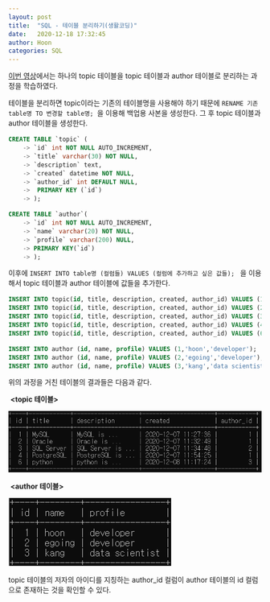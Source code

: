 ```yaml
---
layout: post
title:  "SQL - 테이블 분리하기(생활코딩)"
date:   2020-12-18 17:32:45
author: Hoon
categories: SQL
---
```


[이번 영상](https://opentutorials.org/course/3161/19521)에서는 하나의 topic 테이블을 topic 테이블과 author 테이블로 분리하는 과정을 학습하였다.

테이블을 분리하면 topic이라는 기존의 테이블명을 사용해야 하기 때문에 `RENAME 기존 table명 TO 변경할 table명; `을 이용해 백업용 사본을 생성한다.  그 후 topic 테이블과 author 테이블을 생성한다.

~~~sql
CREATE TABLE `topic` (
    -> `id` int NOT NULL AUTO_INCREMENT,
    -> `title` varchar(30) NOT NULL,
    -> `description` text,
    -> `created` datetime NOT NULL,
    -> `author_id` int DEFAULT NULL,
    ->  PRIMARY KEY (`id`)
    -> );
~~~

~~~sql
CREATE TABLE `author`(
    -> `id` int NOT NULL AUTO_INCREMENT,
    -> `name` varchar(20) NOT NULL,
    -> `profile` varchar(200) NULL,
    -> PRIMARY KEY(`id`)
    -> );
~~~

이후에 `INSERT INTO table명 (컬럼들) VALUES (컬럼에 추가하고 싶은 값들); ` 을 이용해서 topic 테이블과 author 테이블에 값들을 추가한다.

~~~sql
INSERT INTO topic(id, title, description, created, author_id) VALUES (1, 'MySQL', 'MySQL is ...', '2020-12-07 11:27:36', 1);
INSERT INTO topic(id, title, description, created, author_id) VALUES (2, 'Oracle', 'Oracle is ...', '2020-12-07 11:32:49', 1);
INSERT INTO topic(id, title, description, created, author_id) VALUES (3, 'SQL Server', 'SQL Server is ...', '2020-12-07 11:34:48', 2);
INSERT INTO topic(id, title, description, created, author_id) VALUES (4, 'PostgreSQL', 'PostgreSQL is ...', '2020-12-07 11:54:25', 1);
INSERT INTO topic(id, title, description, created, author_id) VALUES (6, 'python', 'python is ...', '2020-12-08 11:17:24', 3);
~~~

~~~sql
INSERT INTO author (id, name, profile) VALUES (1,'hoon','developer');
INSERT INTO author (id, name, profile) VALUES (2,'egoing','developer');
INSERT INTO author (id, name, profile) VALUES (3,'kang','data scientist');
~~~

위의 과정을 거친 테이블의 결과들은 다음과 같다.

​                                                                       **<topic 테이블>**

![topic_table.PNG](https://github.com/hoon-923/hoon-923.github.io/blob/main/_images/SQL/%EC%83%9D%ED%99%9C%EC%BD%94%EB%94%A9/topic_table.PNG?raw=true)



​                                                                          **<author 테이블>**

![author_table.PNG](https://github.com/hoon-923/hoon-923.github.io/blob/main/_images/SQL/%EC%83%9D%ED%99%9C%EC%BD%94%EB%94%A9/author_table.PNG?raw=true)



topic 테이블의 저자의 아이디를 지칭하는 author_id 컬럼이 author 테이블의 id 컬럼으로 존재하는 것을 확인할 수 있다.